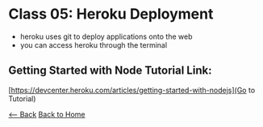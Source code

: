 # Class 05: Heroku Deployment

- heroku uses git to deploy applications onto the web
- you can access heroku through the terminal

## Getting Started with Node Tutorial Link:
[https://devcenter.heroku.com/articles/getting-started-with-nodejs](Go to Tutorial)


[<-- Back](301readingnotes.md) [Back to Home](README.md)